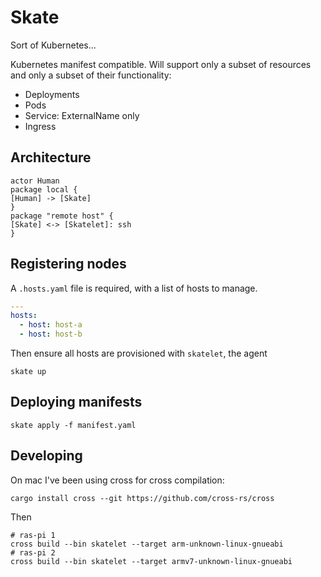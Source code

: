 # Skate

Sort of Kubernetes...

Kubernetes manifest compatible.
Will support only a subset of resources and only a subset of their functionality:

- Deployments
- Pods
- Service: ExternalName only
- Ingress

## Architecture

```puml
actor Human
package local {
[Human] -> [Skate]
}
package "remote host" {
[Skate] <-> [Skatelet]: ssh
}
```

## Registering nodes

A `.hosts.yaml` file is required, with a list of hosts to manage.
```yaml
---
hosts:
  - host: host-a
  - host: host-b
```
Then ensure all hosts are provisioned with `skatelet`, the agent
```shell
skate up
```

## Deploying manifests
```shell
skate apply -f manifest.yaml
```


## Developing

On mac I've been using cross for cross compilation:
```shell
cargo install cross --git https://github.com/cross-rs/cross
```
Then 

```shell
# ras-pi 1
cross build --bin skatelet --target arm-unknown-linux-gnueabi
# ras-pi 2
cross build --bin skatelet --target armv7-unknown-linux-gnueabi
```